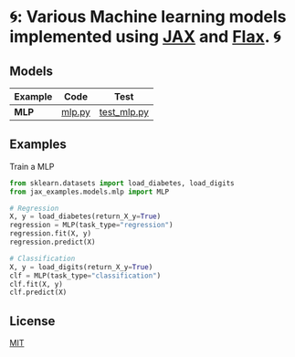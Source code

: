 # 🌀: Various Machine learning models implemented using [JAX](https://jax.readthedocs.io/en/latest/index.html) and [Flax](https://github.com/google/flax). 🌀

## Models 

| Example | Code| Test |
|--- | --- | --- |
|**MLP**| [mlp.py](src/jax_examples/models/mlp.py)|[test_mlp.py](tests/test_mlp.py)|

## Examples

Train a MLP
```python
from sklearn.datasets import load_diabetes, load_digits
from jax_examples.models.mlp import MLP

# Regression
X, y = load_diabetes(return_X_y=True)
regression = MLP(task_type="regression")
regression.fit(X, y)
regression.predict(X)

# Classification
X, y = load_digits(return_X_y=True)
clf = MLP(task_type="classification")
clf.fit(X, y)
clf.predict(X)

```

## License

[MIT](LICENSE.md)
